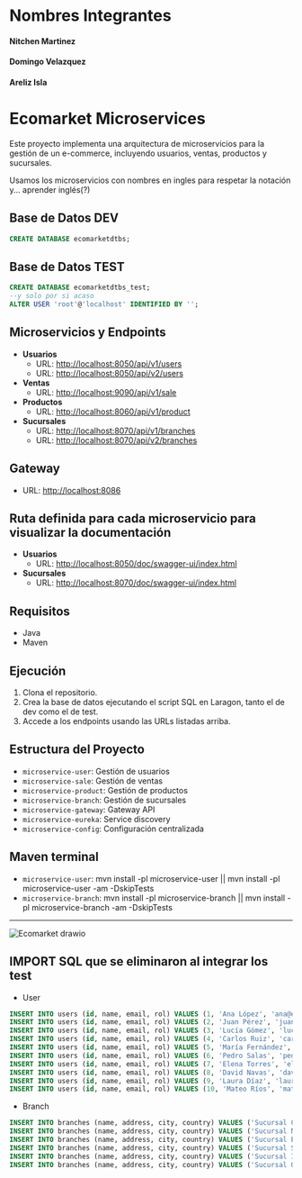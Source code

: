 # Nombres Integrantes
#### Nitchen Martinez
#### Domingo Velazquez
#### Areliz Isla

# Ecomarket Microservices

Este proyecto implementa una arquitectura de microservicios para la gestión de un e-commerce, incluyendo usuarios, ventas, productos y sucursales.

Usamos los microservicios con nombres en ingles para respetar la notación y...
aprender inglés(?)

## Base de Datos DEV

```sql
CREATE DATABASE ecomarketdtbs;
```

## Base de Datos TEST
```sql
CREATE DATABASE ecomarketdtbs_test;
--y solo por si acaso
ALTER USER 'root'@'localhost' IDENTIFIED BY '';
```

## Microservicios y Endpoints

- **Usuarios**
  - URL: [http://localhost:8050/api/v1/users](http://localhost:8050/api/v1/users)
  - URL: [http://localhost:8050/api/v2/users](http://localhost:8050/api/v2/users)
- **Ventas**
  - URL: [http://localhost:9090/api/v1/sale](http://localhost:9090/api/v1/sale)
- **Productos**
  - URL: [http://localhost:8060/api/v1/product](http://localhost:8060/api/v1/product)
- **Sucursales**
  - URL: [http://localhost:8070/api/v1/branches](http://localhost:8070/api/v1/branches)
  - URL: [http://localhost:8070/api/v2/branches](http://localhost:8070/api/v2/branches)

## Gateway

- URL: [http://localhost:8086](http://localhost:8086)

## Ruta definida para cada microservicio para visualizar la documentación

- **Usuarios**
  - URL: [http://localhost:8050/doc/swagger-ui/index.html](http://localhost:8050/doc/swagger-ui/index.html)
- **Sucursales**
  - URL: [http://localhost:8070/doc/swagger-ui/index.html](http://localhost:8070/doc/swagger-ui/index.html)

## Requisitos

- Java
- Maven

## Ejecución

1. Clona el repositorio.
2. Crea la base de datos ejecutando el script SQL en Laragon, tanto el de dev como el de test.
3. Accede a los endpoints usando las URLs listadas arriba.

## Estructura del Proyecto

- `microservice-user`: Gestión de usuarios
- `microservice-sale`: Gestión de ventas
- `microservice-product`: Gestión de productos
- `microservice-branch`: Gestión de sucursales
- `microservice-gateway`: Gateway API
- `microservice-eureka`: Service discovery
- `microservice-config`: Configuración centralizada


## Maven terminal

- `microservice-user`: mvn install -pl microservice-user || mvn install -pl microservice-user -am -DskipTests
- `microservice-branch`: mvn install -pl microservice-branch || mvn install -pl microservice-branch -am -DskipTests

---
![Ecomarket drawio](https://github.com/user-attachments/assets/0c0f2a14-3ab4-487c-809f-272082edeb09)


## IMPORT SQL que se eliminaron al integrar los test

- User
```sql
INSERT INTO users (id, name, email, rol) VALUES (1, 'Ana López', 'ana@example.com', 'ADMIN');
INSERT INTO users (id, name, email, rol) VALUES (2, 'Juan Pérez', 'juan@example.com', 'USER');
INSERT INTO users (id, name, email, rol) VALUES (3, 'Lucía Gómez', 'lucia@example.com', 'USER');
INSERT INTO users (id, name, email, rol) VALUES (4, 'Carlos Ruiz', 'carlos@example.com', 'USER');
INSERT INTO users (id, name, email, rol) VALUES (5, 'María Fernández', 'maria@example.com', 'USER');
INSERT INTO users (id, name, email, rol) VALUES (6, 'Pedro Salas', 'pedro@example.com', 'USER');
INSERT INTO users (id, name, email, rol) VALUES (7, 'Elena Torres', 'elena@example.com', 'USER');
INSERT INTO users (id, name, email, rol) VALUES (8, 'David Navas', 'david@example.com', 'USER');
INSERT INTO users (id, name, email, rol) VALUES (9, 'Laura Díaz', 'laura@example.com', 'USER');
INSERT INTO users (id, name, email, rol) VALUES (10, 'Mateo Ríos', 'mateo@example.com', 'ADMIN');
```
- Branch
```sql
INSERT INTO branches (name, address, city, country) VALUES ('Sucursal Central', 'Avenida Libertador 1234', 'Santiago', 'Chile');
INSERT INTO branches (name, address, city, country) VALUES ('Sucursal Norte', 'Rua das Flores 456', 'Santiago', 'Chile');
INSERT INTO branches (name, address, city, country) VALUES ('Sucursal Este', 'Calle de la Paz 789', 'Santiago', 'Chile');
INSERT INTO branches (name, address, city, country) VALUES ('Sucursal Sur', 'Rue de Rivoli 101', 'Santiago', 'Chile');
INSERT INTO branches (name, address, city, country) VALUES ('Sucursal Italia', 'Via Roma 321', 'Santiago', 'Chile');
INSERT INTO branches (name, address, city, country) VALUES ('Sucursal Oeste', 'Calle del Sol 654', 'Santiago', 'Chile');
```
